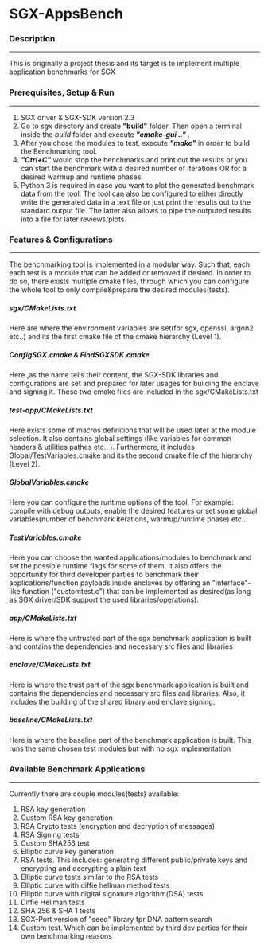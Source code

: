 # SGX-AppsBench

### **Description**
-------------------

This is originally a project thesis and its target is to implement multiple application benchmarks for SGX 

### **Prerequisites, Setup & Run**
----------------------------------

1. SGX driver & SGX-SDK version 2.3  
2. Go to *sgx* directory and create **"build"** folder. Then open a terminal inside the *build* folder and execute ***"cmake-gui .."*** .
3. After you chose the modules to test, execute ***"make"*** in order to build the Benchmarking tool.
4. ***"Ctrl+C"*** would stop the benchmarks and print out the results or you can start the benchmark with a desired number of iterations OR for a desired warmup and runtime phases.
5. Python 3 is required in case you want to plot the generated benchmark data from the tool. The tool can also be configured to either directly write the generated data in a text file or just print the results out to the standard output file.
The latter also allows to pipe the outputed results into a file for later reviews/plots.


### **Features & Configurations**
---------------------------------
The benchmarking tool is implemented in a modular way. Such that, each each test is a module that can be added or removed if desired.
In order to do so, there exists multiple cmake files, through which you can configure the whole tool to only compile&prepare the desired modules(tests).

##### *sgx/CMakeLists.txt*
Here are where the environment variables are set(for sgx, openssl, argon2 etc..) and its the first cmake file of the cmake hierarchy (Level 1). 

##### *ConfigSGX.cmake & FindSGXSDK.cmake*
Here ,as the name tells their content, the SGX-SDK libraries and configurations are set and prepared for later usages for building the enclave and signing it. These two cmake files are included in the sgx/CMakeLists.txt


##### *test-app/CMakeLists.txt*
Here exists some of macros definitions that will be used later at the module selection. It also contains global settings (like variables for common headers & utilities pathes etc.. ).
Furthermore, it includes Global/TestVariables.cmake and its the second cmake file of the hierarchy (Level 2).

##### *GlobalVariables.cmake*
Here you can configure the runtime options of the tool. For example: compile with debug outputs, enable the desired features or set some global variables(number of benchmark iterations, warmup/runtime phase) etc...

##### *TestVariables.cmake*
Here you can choose the wanted applications/modules to benchmark and set the possible runtime flags for some of them. 
It also offers the opportunity for third developer parties to benchmark their applications/function payloads inside enclaves by offering an "interface"-like function ("customtest.c") 
that can be implemented as desired(as long as SGX driver/SDK support the used libraries/operations).

##### *app/CMakeLists.txt*
Here is where the untrusted part of the sgx benchmark application is built and contains the dependencies and necessary src files and libraries

##### *enclave/CMakeLists.txt*
Here is where the trust part of the sgx benchmark application is built and contains the dependencies and necessary src files and libraries. Also, it includes the building of the shared library and enclave signing.

##### *baseline/CMakeLists.txt*
Here is where the baseline part of the benchmark application is built. This runs the same chosen test modules but with no sgx implementation

### **Available Benchmark Applications**
-----------------------------------------
Currently there are couple modules(tests) available:

1.  RSA key generation
2.  Custom RSA key generation
3.  RSA Crypto tests (encryption and decryption of messages)
4.  RSA Signing tests
5.  Custom SHA256 test
6.  Elliptic curve key generation
7.  RSA tests. This includes: generating different public/private keys and encrypting and decrypting a plain text
8.  Elliptic curve tests similar to the RSA tests
9.  Elliptic curve with diffie hellman method tests
10. Elliptic curve with digital signature algorithm(DSA) tests
11. Diffie Hellman tests
12. SHA 256 & SHA 1 tests
13. SGX-Port version of "seeq" library fpr DNA pattern search
14. Custom test. Which can be implemented by third dev parties for their own benchmarking reasons